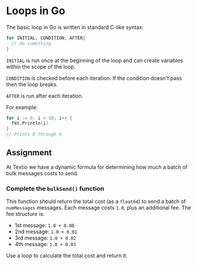 # Loops in Go

The basic loop in Go is written in standard C-like syntax:

```go
for INITIAL; CONDITION; AFTER{
  // do something
}
```

`INITIAL` is run once at the beginning of the loop and can create
variables within the scope of the loop.

`CONDITION` is checked before each iteration. If the condition doesn't pass
then the loop breaks.

`AFTER` is run after each iteration.

For example:

```go
for i := 0; i < 10; i++ {
  fmt.Println(i)
}
// Prints 0 through 9
```

## Assignment

At Textio we have a dynamic formula for determining how much a batch of bulk messages costs to send.

### Complete the `bulkSend()` function

This function should return the total cost (as a `float64`) to send a batch of `numMessages` messages. Each message costs `1.0`, plus an additional fee. The fee structure is:

* 1st message: `1.0 + 0.00`
* 2nd message: `1.0 + 0.01`
* 3rd message: `1.0 + 0.02`
* 4th message: `1.0 + 0.03`

Use a loop to calculate the total cost and return it.